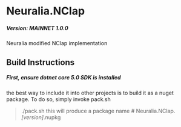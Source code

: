 # Neuralia.NClap

##### Version:  MAINNET 1.0.0

Neuralia modified NClap implementation


## Build Instructions

##### First, ensure dotnet core 5.0 SDK is installed

the best way to include it into other projects is to build it as a nuget package. 
To do so, simply invoke pack.sh
> ./pack.sh
this will produce a package name # Neuralia.NClap.*[version]*.nupkg

